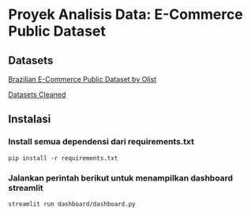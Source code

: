 # Proyek Analisis Data: E-Commerce Public Dataset

## Datasets 
[Brazilian E-Commerce Public Dataset by Olist](https://www.kaggle.com/datasets/olistbr/brazilian-ecommerce)

[Datasets Cleaned](dashboard\datasets_cleaned.csv)


## Instalasi
### Install semua dependensi dari requirements.txt
```
pip install -r requirements.txt
```
### Jalankan perintah berikut untuk menampilkan dashboard streamlit
```
streamlit run dashboard/dashboard.py
```